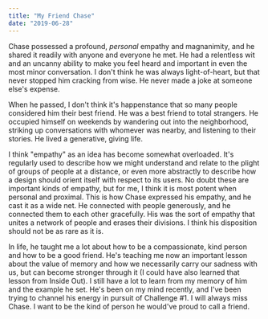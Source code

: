 ```yaml
---
title: "My Friend Chase"
date: "2019-06-28"
---
```


Chase possessed a profound, _personal_ empathy and magnanimity, and he shared it readily with anyone and everyone he met. He had a relentless wit and an uncanny ability to make you feel heard and important in even the most minor conversation. I don't think he was always light-of-heart, but that never stopped him cracking from wise. He never made a joke at someone else's expense.

When he passed, I don't think it's happenstance that so many people considered him their best friend. He was a best friend to total strangers. He occupied himself on weekends by wandering out into the neighborhood, striking up conversations with whomever was nearby, and listening to their stories. He lived a generative, giving life.

I think "empathy" as an idea has become somewhat overloaded. It's regularly used to describe how we might understand and relate to the plight of groups of people at a distance, or even more abstractly to describe how a design should orient itself with respect to its users. No doubt these are important kinds of empathy, but for me, I think it is most potent when personal and proximal. This is how Chase expressed his empathy, and he cast it as a wide net. He connected with people generously, and he connected them to each other gracefully. His was the sort of empathy that unites a network of people and erases their divisions. I think his disposition should not be as rare as it is.

In life, he taught me a lot about how to be a compassionate, kind person and how to be a good friend. He's teaching me now an important lesson about the value of memory and how we necessarily carry our sadness with us, but can become stronger through it (I could have also learned that lesson from Inside Out). I still have a lot to learn from my memory of him and the example he set. He's been on my mind recently, and I've been trying to channel his energy in pursuit of Challenge #1. I will always miss Chase. I want to be the kind of person he would've proud to call a friend.
